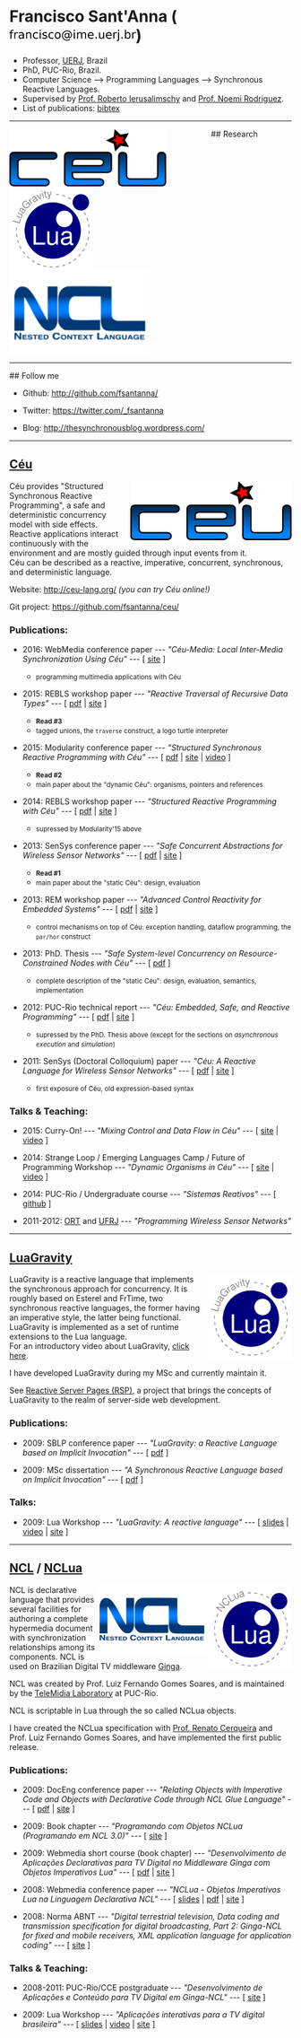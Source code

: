 <head>
    <title>Francisco Sant'Anna</title>
    <meta http-equiv="Content-Type" content="text/html; charset=UTF-8"/>

<script type="text/javascript">

  var _gaq = _gaq || [];
  _gaq.push(['_setAccount', 'UA-17746978-1']);
  _gaq.push(['_trackPageview']);

  (function() {
    var ga = document.createElement('script'); ga.type = 'text/javascript'; ga.async = true;
    ga.src = ('https:' == document.location.protocol ? 'https://ssl' : 'http://www') + '.google-analytics.com/ga.js';
    var s = document.getElementsByTagName('script')[0]; s.parentNode.insertBefore(ga, s);
  })();

</script>

</head>

# Francisco Sant'Anna (<img src="email.png" height="20"/>)

* Professor, [UERJ](http://www.uerj.br/idiomas.php#gb), Brazil
* PhD, PUC-Rio, Brazil.
* Computer Science --> Programming Languages --> Synchronous Reactive 
  Languages.
* Supervised by
    [Prof. Roberto Ierusalimschy](http://www.inf.puc-rio.br/~roberto)
    and
    [Prof. Noemi Rodriguez](http://www.inf.puc-rio.br/~noemi).
* List of publications: [bibtex](fsantanna.bib)

<hr/>
## Research

<a href="#ceu">
<img width="280" src="ceu.png" style="float:left; margin-right: 80px;"/>
</a>

<a href="#luagravity">
<img width="150" src="luagravity.png" style="float:left; margin-right: 80px;"/>
</a>

<a href="#ncl">
<img width="250" src="ncl.png" style="float:left; margin-right: 80px;"/>
</a>

<div style="clear:both;"></div>

<hr/>
## Follow me

* Github:
    <http://github.com/fsantanna/>

* Twitter:
    <https://twitter.com/_fsantanna>

* Blog:
    <http://thesynchronousblog.wordpress.com/>

<a name="ceu"></a>
<hr/>

## [Céu](http://ceu-lang.org)

<img align="right" src="ceu.png"/>

Céu provides "Structured Synchronous Reactive Programming", a safe and 
deterministic concurrency model with side effects.
<br/>
Reactive applications interact continuously with the environment and are mostly 
guided through input events from it.
<br/>
Céu can be described as a reactive, imperative, concurrent, synchronous, and 
deterministic language.

<!--
Céu has a memory footprint of around 3Kb of ROM and 100b of RAM (on a 16bits 
platform).
-->

Website: <http://ceu-lang.org/> *(you can try Céu online!)*

Git project: <https://github.com/fsantanna/ceu/>

<!--
Currently, it is restricted to static-only applications.
I'm looking for embedded systems developers interested in using Céu.
I can help with all support (i.e. coding) to integrate Céu with your platform.
-->

### Publications:

* 2016: WebMedia conference paper
    --- *"Céu-Media: Local Inter-Media Synchronization Using Céu"*
    --- [ [site][ceumedia16_site] ]
    * <small>programming multimedia applications with Céu</small>

* 2015: REBLS workshop paper
    --- *"Reactive Traversal of Recursive Data Types"*
    --- [ [pdf](ceu_rebls15.pdf) | [site][rebls15_site] ]
    * <small>**Read #3**</small>
    * <small>tagged unions, the `traverse` construct, a logo turtle 
             interpreter</small>

* 2015: Modularity conference paper
    --- *"Structured Synchronous Reactive Programming with Céu"*
    --- [ [pdf](ceu_mod15_pre.pdf) | [site][mod15_site] | [video][mod15_video] ]
    * <small>**Read #2**</small>
    * <small>main paper about the "dynamic Céu": organisms, pointers and 
             references</small>

* 2014: REBLS workshop paper
    --- *"Structured Reactive Programming with Céu"*
    --- [ [pdf](ceu_rebls14_pre.pdf) | [site][rebls14_site] ]
    * <small>supressed by Modularity'15 above</small>

* 2013: SenSys conference paper
    --- *"Safe Concurrent Abstractions for Wireless Sensor Networks"*
    --- [ [pdf](ceu_sensys13_pre.pdf) | [site][sensys13_site] ]
    * <small>**Read #1**</small>
    * <small>main paper about the "static Céu": design, evaluation
             </small>

* 2013: REM workshop paper
    --- *"Advanced Control Reactivity for Embedded Systems"*
    --- [ [pdf](ceu_rem13_pre.pdf) | [site][rem13_site] ]
    * <small>control mechanisms on top of Céu: exception handling,
             dataflow programming, the `par/hor` construct</small>

* 2013: PhD. Thesis
    --- *"Safe System-level Concurrency on Resource-Constrained Nodes with Céu"*
    --- [ [pdf](ceu_phd.pdf) ]
    * <small>complete description of the "static Céu": design, evaluation, 
             semantics, implementation</small>

* 2012: PUC-Rio technical report
    --- *"Céu: Embedded, Safe, and Reactive Programming"*
    --- [ [pdf](ceu_tr.pdf) | [site][tr_site] ]
    * <small>supressed by the PhD. Thesis above (except for the sections on
      *asynchronous execution* and *simulation*)</small>

* 2011: SenSys (Doctoral Colloquium) paper
    --- *"Céu: A Reactive Language for Wireless Sensor Networks"*
    --- [ [pdf](ceu_sensys11.pdf) | [site][dc_site] ]
    * <small>first exposure of Céu, old expression-based syntax</small>

[ceumedia16_site]: http://dl.acm.org/citation.cfm?id=2976856
[rebls15_site]: http://www.guidosalvaneschi.com/REBLS/REBLS2015/
[mod15_site]: http://www.aosd.net/2015/
[mod15_video]: https://vimeo.com/110512582
[rebls14_site]: http://www.guidosalvaneschi.com/REBLS/REBLS2014/
[sensys13_site]: http://sensys.acm.org/2013/index.html
[rem13_site]: http://soft.vub.ac.be/REM13/
[tr_site]: http://bib-di.inf.puc-rio.br/techreports/2012.htm
[dc_site]: http://www.cse.ust.hk/~lingu/SenSys11DC/

### Talks & Teaching:

* 2015: Curry-On!
    --- *"Mixing Control and Data Flow in Céu"*
    --- [ [site][curryon_site] | [video][curryon_video] ]

[curryon_site]: http://curry-on.org/
[curryon_video]: https://www.youtube.com/watch?v=aivVg9WMuMs

* 2014: Strange Loop / Emerging Languages Camp / Future of Programming Workshop 
    --- *"Dynamic Organisms in Céu"*
    --- [ [site][fpw_site] | [video][fpw_video] ]

[fpw_site]: http://www.future-programming.org/program.html
[fpw_video]: https://vimeo.com/110512582

* 2014: PUC-Rio / Undergraduate course
    --- *"Sistemas Reativos"*
    --- [ [github][reativos_github] ]

[reativos_github]: https://github.com/fsantanna/reativos

* 2011-2012: [ORT](http://www.ort.org.br) and [UFRJ](http://www.ufrj.br)
    --- *"Programming Wireless Sensor Networks"*

<a name="luagravity"></a>
<hr/>

## [LuaGravity][luagravity]

[luagravity]: http://www.lua.inf.puc-rio.br/~francisco/luagravity/

<img width="150" align="right" src="luagravity.png"/>

LuaGravity is a reactive language that implements the synchronous approach for 
concurrency.
It is roughly based on Esterel and FrTime, two synchronous reactive languages, 
the former having an imperative style, the latter being functional.
LuaGravity is implemented as a set of runtime extensions to the Lua language.  
For an introductory video about LuaGravity, [click 
here](http://thesynchronousblog.wordpress.com/lua-workshop09-video/).

I have developed LuaGravity during my MSc and currently maintain it.

See [Reactive Server Pages (RSP)][rsp], a project that brings the concepts of 
LuaGravity to the realm of server-side web development.

[rsp]: http://www.lua.inf.puc-rio.br/~francisco/rsp/

### Publications:

* 2009: SBLP conference paper
    --- *"LuaGravity: a Reactive Language based on Implicit Invocation"*
    --- [ [pdf](luagravity_sblp.pdf) ]

* 2009: MSc dissertation
    --- *"A Synchronous Reactive Language based on Implicit Invocation"*
    --- [ [pdf](luagravity_msc.pdf) ]

### Talks:

* 2009: Lua Workshop
    --- *"LuaGravity: A reactive language"*
    --- [ [slides][luagravity_luaws_video] | [video][luagravity_luaws_video] | [site][luagravity_luaws_site] ]

[luagravity_luaws_slides]: http://thesynchronousblog.wordpress.com/lua-workshop09-video/
[luagravity_luaws_video]: http://thesynchronousblog.wordpress.com/lua-workshop09-video/
[luagravity_luaws_site]: http://www.lua.org/wshop09.html

<a name="ncl"></a>
<hr/>

## [NCL](http://www.ncl.org.br) / [NCLua][nclua]

[nclua]: http://www.telemidia.puc-rio.br/~francisco/nclua/

<img width="150" align="right" src="nclua.png"/>
<img align="right" src="ncl.png"/>

NCL is declarative language that provides several facilities for authoring a 
complete hypermedia document with synchronization relationships among its 
components.
NCL is used on Brazilian Digital TV middleware 
[Ginga](http://www.ginga.org.br).

NCL was created by Prof. Luiz Fernando Gomes Soares, and is maintained by the 
[TeleMidia Laboratory](http://www.telemidia.puc-rio.br) at PUC-Rio.

NCL is scriptable in Lua through the so called NCLua objects.

I have created the NCLua specification with [Prof. Renato 
Cerqueira](http://www.inf.puc-rio.br/~rcerq) and Prof. Luiz Fernando Gomes 
Soares, and have implemented the first public release.

### Publications:

* 2009: DocEng conference paper
    --- *"Relating Objects with Imperative Code and Objects with
          Declarative Code through NCL Glue Language"*
    --- [ [pdf](nclua_doceng.pdf) | [site][nclua_doceng] ]

* 2009: Book chapter
    --- *"Programando com Objetos NCLua (Programando em NCL 3.0)"*
    --- [ [site][nclua_book] ]

* 2009: Webmedia short course (book chapter)
    --- *"Desenvolvimento de Aplicações Declarativas para TV Digital no 
          Middleware Ginga com Objetos Imperativos Lua"*
    --- [ [pdf](nclua_shortcourse.pdf) | [site][nclua_shortcourse] ]

* 2008: Webmedia conference paper
    --- *"NCLua - Objetos Imperativos Lua na Linguagem Declarativa NCL"*
    --- [ [slides](nclua_webmedia_slides.pdf) | [pdf](nclua_webmedia.pdf) | [site][nclua_webmedia] ]

* 2008: Norma ABNT
    --- *"Digital terrestrial television, Data coding and transmission
         specification for digital broadcasting, Part 2: Ginga-NCL for
         fixed and mobile receivers, XML application language for
         application coding"*
    --- [ [site][nclua_abnt] ]

[nclua_doceng]: http://doceng09.cs.unibw.de/
[nclua_book]: http://www.elsevier.com.br/site/produtos/Detalhe-Produto.aspx?tid=3826&seg=6&isbn=9788535234572
[nclua_shortcourse]: http://www.sbc.org.br/ce-webmedia/webmedia2009/
[nclua_webmedia]: http://www.inf.ufes.br/webmedia2008/webmedia2008_home.html
[nclua_abnt]: http://www.forumsbtvd.org.br/

### Talks & Teaching:

* 2008-2011: PUC-Rio/CCE postgraduate
    --- *"Desenvolvimento de Aplicações e Conteúdo para TV Digital em Ginga-NCL"*
    --- [ [site][nclua_cce] ]

* 2009: Lua Workshop
    --- *"Aplicações interativas para a TV digital brasileira"*
    --- [ [slides](nclua_luaws.pdf) | [video][nclua_luaws_video] | [site][nclua_luaws_site] ]

[nclua_cce]: http://www.cce.puc-rio.br/informatica/tvdigital.htm
[nclua_luaws_video]: mms://midia.com.puc-rio.br/integra/20091109_lua2tarde1.wmv
[nclua_luaws_site]: http://www.lua.org/wshop09.html

<br/>

<!--
<hr/>

## [Lua](http://www.lua.org)

<img width="150" align="right" src="lua.png"/>

Lua is a powerful, fast, lightweight, embeddable scripting language.

Lua combines simple procedural syntax with powerful data description constructs 
based on associative arrays and extensible semantics.
Lua is dynamically typed, runs by interpreting bytecode for a register-based 
virtual machine, and has automatic memory management with incremental garbage 
collection, making it ideal for configuration, scripting, and rapid 
prototyping.

The Lua language is designed, implemented, and maintained at PUC-Rio by Profs. 
[Roberto Ierusalismchy](http://www.inf.puc-rio.br/~roberto/), [Waldemar 
Celes](http://www.inf.puc-rio.br/~celes/), and [Luiz Henrique de 
Figueiredo](http://www.tecgraf.puc-rio.br/~lhf/).

Most of my researching and teaching is related to the Lua language.

### Talks & Teaching:

* 2010-2012: [ORT](http://www.ort.org.br)
    --- *"Programação em Lua"*

* 2010: JAI short course
    --- *"Introdução à Linguagem Lua"*
    --- [ [site][lua_unicentro] ]

* 2010: ERBASE short course
    --- *"Programação na Linguagem Lua"*
    --- [ [site][lua_erbase] ]

[lua_unicentro]: http://eventos.unicentro.br/jai2010/
[lua_erbase]: http://www.fejal.com.br/erbase2010/index.php
-->

<br/> <br/> <br/> <br/> <br/> <br/> <br/> <br/> <br/> <br/> <br/> <br/>
<br/> <br/> <br/> <br/> <br/> <br/> <br/> <br/> <br/> <br/> <br/> <br/>

